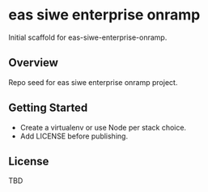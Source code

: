 # eas siwe enterprise onramp

Initial scaffold for eas-siwe-enterprise-onramp.

## Overview
Repo seed for eas siwe enterprise onramp project.

## Getting Started
- Create a virtualenv or use Node per stack choice.
- Add LICENSE before publishing.

## License
TBD

